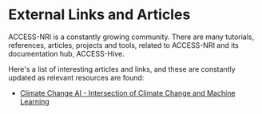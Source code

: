 # External Links and Articles

ACCESS-NRI is a constantly growing community. There are many tutorials, references, articles, projects and tools, related to ACCESS-NRI and its documentation hub, ACCESS-Hive.

Here's a list of interesting articles and links, and these are constantly updated as relevant resources are found: 

- <a href="https://www.climatechange.ai/tutorials?" target="_blank">Climate Change AI - Intersection of Climate Change and Machine Learning</a>
